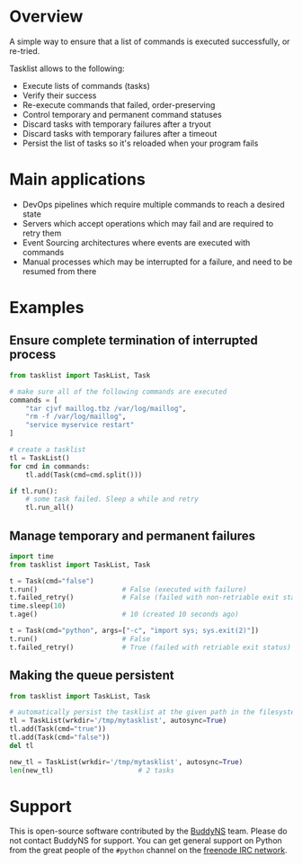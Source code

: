 # Overview

A simple way to ensure that a list of commands is executed successfully, or re-tried.

Tasklist allows to the following:

- Execute lists of commands (tasks)
- Verify their success
- Re-execute commands that failed, order-preserving
- Control temporary and permanent command statuses
- Discard tasks with temporary failures after a tryout
- Discard tasks with temporary failures after a timeout
- Persist the list of tasks so it's reloaded when your program fails

# Main applications

- DevOps pipelines which require multiple commands to reach a desired state
- Servers which accept operations which may fail and are required to retry them
- Event Sourcing architectures where events are executed with commands
- Manual processes which may be interrupted for a failure, and need to be resumed from there

# Examples

## Ensure complete termination of interrupted process

```python
from tasklist import TaskList, Task

# make sure all of the following commands are executed
commands = [
    "tar cjvf maillog.tbz /var/log/maillog",
    "rm -f /var/log/maillog",
    "service myservice restart"
]

# create a tasklist
tl = TaskList()
for cmd in commands:
    tl.add(Task(cmd=cmd.split()))

if tl.run():
    # some task failed. Sleep a while and retry
    tl.run_all()
```

## Manage temporary and permanent failures

```python
import time
from tasklist import TaskList, Task

t = Task(cmd="false")
t.run()                     # False (executed with failure)
t.failed_retry()            # False (failed with non-retriable exit status)
time.sleep(10)
t.age()                     # 10 (created 10 seconds ago)

t = Task(cmd="python", args=["-c", "import sys; sys.exit(2)"])
t.run()                     # False
t.failed_retry()            # True (failed with retriable exit status)
```

## Making the queue persistent

```python
from tasklist import TaskList, Task

# automatically persist the tasklist at the given path in the filesystem
tl = TaskList(wrkdir='/tmp/mytasklist', autosync=True)
tl.add(Task(cmd="true"))
tl.add(Task(cmd="false"))
del tl

new_tl = TaskList(wrkdir='/tmp/mytasklist', autosync=True)
len(new_tl)                     # 2 tasks
```

# Support

This is open-source software contributed by the [BuddyNS](https://www.buddyns.com) team. Please do not contact BuddyNS for support. You can get general support on Python from the great people of the `#python` channel on the [freenode IRC network](https://webchat.freenode.net).
